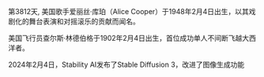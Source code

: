 第3812天, 美国歌手爱丽丝·库珀（Alice Cooper）于1948年2月4日出生，以其戏剧化的舞台表演和对摇滚乐的贡献而闻名。

美国飞行员查尔斯·林德伯格于1902年2月4日出生，首位成功单人不间断飞越大西洋者。

2024年2月4日，Stability AI发布了Stable Diffusion 3，改进了图像生成功能